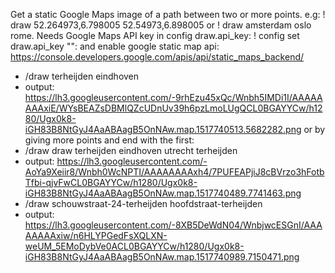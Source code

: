 Get a static Google Maps image of a path between two or more points. e.g: ! draw  52.264973,6.798005 52.54973,6.898005 or ! draw amsterdam oslo rome. Needs Google Maps API key in config draw.api_key:  ! config set draw.api_key "<key>": and enable google static map api: https://console.developers.google.com/apis/api/static_maps_backend/
  
* /draw terheijden eindhoven
* output: https://lh3.googleusercontent.com/-9rhEzu45xQc/Wnbh5IMDi1I/AAAAAAAAxiE/WYsBEAZsDBMlQZcUDnUv39h6pzLmoLUgQCL0BGAYYCw/h1280/Ugx0k8-iGH83B8NtGyJ4AaABAagB5OnNAw.map.1517740513.5682282.png
or by giving more points and end with the first:
* /draw draw terheijden eindhoven utrecht terheijden
* output: https://lh3.googleusercontent.com/-AoYa9Xeiir8/Wnbh0WcNPTI/AAAAAAAAxh4/7PUFEAPjiJ8cBVrzo3hFotbTfbi-qjvFwCL0BGAYYCw/h1280/Ugx0k8-iGH83B8NtGyJ4AaABAagB5OnNAw.map.1517740489.7741463.png
* /draw schouwstraat-24-terheijden hoofdstraat-terheijden
* output: https://lh3.googleusercontent.com/-8XB5DeWdN04/WnbjwcESGnI/AAAAAAAAxiw/n6HLYPGedFsXQLXN-weUM_5EMoDybVe0ACL0BGAYYCw/h1280/Ugx0k8-iGH83B8NtGyJ4AaABAagB5OnNAw.map.1517740989.7150471.png
